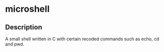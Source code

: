 # microshell
## Description
A small shell written in C with certain recoded commands such as echo, cd and pwd. 
